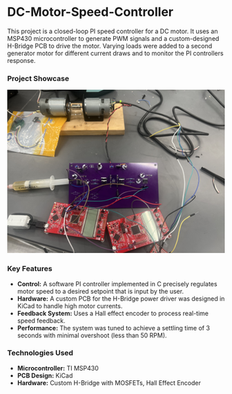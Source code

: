 # DC-Motor-Speed-Controller

This project is a closed-loop PI speed controller for a DC motor. It uses an MSP430 microcontroller to generate PWM signals and a custom-designed H-Bridge PCB to drive the motor. Varying loads were added to a second generator motor for different current draws and to monitor the PI controllers response.

### Project Showcase
![Photo of the final custom-designed PCB and full assembly](images/Final-Setup.jpeg)


### Key Features
* **Control:** A software PI controller implemented in C precisely regulates motor speed to a desired setpoint that is input by the user.
* **Hardware:** A custom PCB for the H-Bridge power driver was designed in KiCad to handle high motor currents.
* **Feedback System:** Uses a Hall effect encoder to process real-time speed feedback.
* **Performance:** The system was tuned to achieve a settling time of 3 seconds with minimal overshoot (less than 50 RPM).

### Technologies Used
* **Microcontroller:** TI MSP430
* **PCB Design:** KiCad
* **Hardware:** Custom H-Bridge with MOSFETs, Hall Effect Encoder

